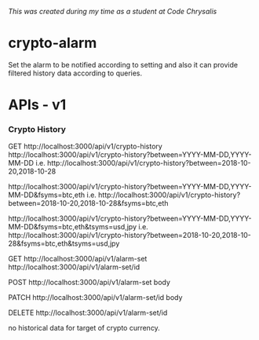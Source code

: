 *This was created during my time as a student at Code Chrysalis*

# crypto-alarm
Set the alarm to be notified according to setting and also it can provide filtered history data according to queries.



# APIs - v1

### Crypto History

GET
http://localhost:3000/api/v1/crypto-history
http://localhost:3000/api/v1/crypto-history?between=YYYY-MM-DD,YYYY-MM-DD
i.e. http://localhost:3000/api/v1/crypto-history?between=2018-10-20,2018-10-28

http://localhost:3000/api/v1/crypto-history?between=YYYY-MM-DD,YYYY-MM-DD&fsyms=btc,eth
i.e. http://localhost:3000/api/v1/crypto-history?between=2018-10-20,2018-10-28&fsyms=btc,eth

http://localhost:3000/api/v1/crypto-history?between=YYYY-MM-DD,YYYY-MM-DD&fsyms=btc,eth&tsyms=usd,jpy
i.e. http://localhost:3000/api/v1/crypto-history?between=2018-10-20,2018-10-28&fsyms=btc,eth&tsyms=usd,jpy


GET
http://localhost:3000/api/v1/alarm-set
http://localhost:3000/api/v1/alarm-set/id

POST
http://localhost:3000/api/v1/alarm-set
body

PATCH
http://localhost:3000/api/v1/alarm-set/id
body

DELETE
http://localhost:3000/api/v1/alarm-set/id

no historical data for target of crypto currency.
